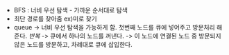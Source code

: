 - BFS : 너비 우선 탐색 - 가까운 순서대로 탐색 
- 최단 경로를 찾아줌 ex)미로 찾기
- queue -> 너비 우선 탐색을 가능하게 함.
  첫번째 노드를 큐에 넣어주고 방문처리 해준다.
 *반복*
  -> 큐에서 하나의 노드를 꺼낸다.
  -> 이 노드에 연결된 노드 중 방문되지 않은 노드를 방문하고, 차례대로 큐에 삽입한다.
